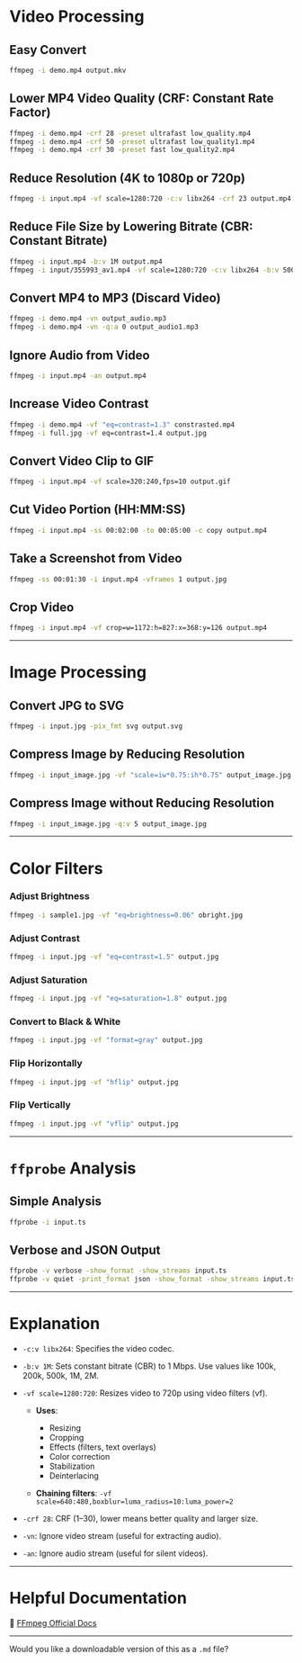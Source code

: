 # Video Processing

## Easy Convert

```bash
ffmpeg -i demo.mp4 output.mkv
```

## Lower MP4 Video Quality (CRF: Constant Rate Factor)

```bash
ffmpeg -i demo.mp4 -crf 28 -preset ultrafast low_quality.mp4
ffmpeg -i demo.mp4 -crf 50 -preset ultrafast low_quality1.mp4
ffmpeg -i demo.mp4 -crf 30 -preset fast low_quality2.mp4
```

## Reduce Resolution (4K to 1080p or 720p)

```bash
ffmpeg -i input.mp4 -vf scale=1280:720 -c:v libx264 -crf 23 output.mp4
```

## Reduce File Size by Lowering Bitrate (CBR: Constant Bitrate)

```bash
ffmpeg -i input.mp4 -b:v 1M output.mp4
ffmpeg -i input/355993_av1.mp4 -vf scale=1280:720 -c:v libx264 -b:v 500k output/bit3.mp4
```

## Convert MP4 to MP3 (Discard Video)

```bash
ffmpeg -i demo.mp4 -vn output_audio.mp3
ffmpeg -i demo.mp4 -vn -q:a 0 output_audio1.mp3
```

## Ignore Audio from Video

```bash
ffmpeg -i input.mp4 -an output.mp4
```

## Increase Video Contrast

```bash
ffmpeg -i demo.mp4 -vf "eq=contrast=1.3" constrasted.mp4
ffmpeg -i full.jpg -vf eq=contrast=1.4 output.jpg
```

## Convert Video Clip to GIF

```bash
ffmpeg -i input.mp4 -vf scale=320:240,fps=10 output.gif
```

## Cut Video Portion (HH\:MM\:SS)

```bash
ffmpeg -i input.mp4 -ss 00:02:00 -to 00:05:00 -c copy output.mp4
```

## Take a Screenshot from Video

```bash
ffmpeg -ss 00:01:30 -i input.mp4 -vframes 1 output.jpg
```

## Crop Video

```bash
ffmpeg -i input.mp4 -vf crop=w=1172:h=827:x=368:y=126 output.mp4
```

---

# Image Processing

## Convert JPG to SVG

```bash
ffmpeg -i input.jpg -pix_fmt svg output.svg
```

## Compress Image by Reducing Resolution

```bash
ffmpeg -i input_image.jpg -vf "scale=iw*0.75:ih*0.75" output_image.jpg
```

## Compress Image without Reducing Resolution

```bash
ffmpeg -i input_image.jpg -q:v 5 output_image.jpg
```

---

# Color Filters

### Adjust Brightness

```bash
ffmpeg -i sample1.jpg -vf "eq=brightness=0.06" obright.jpg
```

### Adjust Contrast

```bash
ffmpeg -i input.jpg -vf "eq=contrast=1.5" output.jpg
```

### Adjust Saturation

```bash
ffmpeg -i input.jpg -vf "eq=saturation=1.8" output.jpg
```

### Convert to Black & White

```bash
ffmpeg -i input.jpg -vf "format=gray" output.jpg
```

### Flip Horizontally

```bash
ffmpeg -i input.jpg -vf "hflip" output.jpg
```

### Flip Vertically

```bash
ffmpeg -i input.jpg -vf "vflip" output.jpg
```

---

# `ffprobe` Analysis

## Simple Analysis

```bash
ffprobe -i input.ts
```

## Verbose and JSON Output

```bash
ffprobe -v verbose -show_format -show_streams input.ts
ffprobe -v quiet -print_format json -show_format -show_streams input.ts
```

---

# Explanation

* `-c:v libx264`: Specifies the video codec.
* `-b:v 1M`: Sets constant bitrate (CBR) to 1 Mbps. Use values like 100k, 200k, 500k, 1M, 2M.
* `-vf scale=1280:720`: Resizes video to 720p using video filters (vf).

  * **Uses**:

    * Resizing
    * Cropping
    * Effects (filters, text overlays)
    * Color correction
    * Stabilization
    * Deinterlacing
  * **Chaining filters**:
    `-vf scale=640:480,boxblur=luma_radius=10:luma_power=2`
* `-crf 28`: CRF (1–30), lower means better quality and larger size.
* `-vn`: Ignore video stream (useful for extracting audio).
* `-an`: Ignore audio stream (useful for silent videos).

---

# Helpful Documentation

📘 [FFmpeg Official Docs](https://ffmpeg.org/ffmpeg.html)

---

Would you like a downloadable version of this as a `.md` file?
